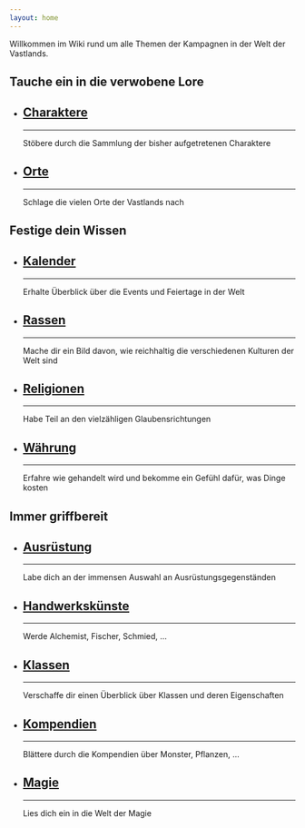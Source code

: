 ```yaml
---
layout: home
---
```


Willkommen im Wiki rund um alle Themen der Kampagnen in der Welt der Vastlands.

## Tauche ein in die verwobene Lore

<div class="item-list">
    <ul>
        <li>
            <h2><a href="/tome-of-the-vastlands/characters/">Charaktere</a></h2>
            <hr>
            <p>Stöbere durch die Sammlung der bisher aufgetretenen Charaktere</p>
        </li>
        <li>
            <h2><a href="/tome-of-the-vastlands/places/">Orte</a></h2>
            <hr>
            <p>Schlage die vielen Orte der Vastlands nach</p>
        </li>
    </ul>
</div>

## Festige dein Wissen

<div class="item-list">
    <ul>
        <li>
            <h2><a href="/tome-of-the-vastlands/calendar/">Kalender</a></h2>
            <hr>
            <p>Erhalte Überblick über die Events und Feiertage in der Welt</p>
        </li>
        <li>
            <h2><a href="/tome-of-the-vastlands/races/">Rassen</a></h2>
            <hr>
            <p>Mache dir ein Bild davon, wie reichhaltig die verschiedenen Kulturen der Welt sind</p>
        </li>
        <li>
            <h2><a href="/tome-of-the-vastlands/religions/">Religionen</a></h2>
            <hr>
            <p>Habe Teil an den vielzähligen Glaubensrichtungen</p>
        </li>
        <li>
            <h2><a href="/tome-of-the-vastlands/currency/">Währung</a></h2>
            <hr>
            <p>Erfahre wie gehandelt wird und bekomme ein Gefühl dafür, was Dinge kosten</p>
        </li>
    </ul>
</div>

## Immer griffbereit

<div class="item-list">
    <ul>
        <li>
            <h2><a href="/tome-of-the-vastlands/equipment/">Ausrüstung</a></h2>
            <hr>
            <p>Labe dich an der immensen Auswahl an Ausrüstungsgegenständen</p>
        </li>
        <li>
            <h2><a href="/tome-of-the-vastlands/artisanal/">Handwerkskünste</a></h2>
            <hr>
            <p>Werde Alchemist, Fischer, Schmied, ...</p>
        </li>
        <li>
            <h2><a href="/tome-of-the-vastlands/classes/">Klassen</a></h2>
            <hr>
            <p>Verschaffe dir einen Überblick über Klassen und deren Eigenschaften</p>
        </li>
        <li>
            <h2><a href="/tome-of-the-vastlands/compendia/">Kompendien</a></h2>
            <hr>
            <p>Blättere durch die Kompendien über Monster, Pflanzen, ...</p>
        </li>
        <li>
            <h2><a href="/tome-of-the-vastlands/magic/">Magie</a></h2>
            <hr>
            <p>Lies dich ein in die Welt der Magie</p>
        </li>
    </ul>
</div>